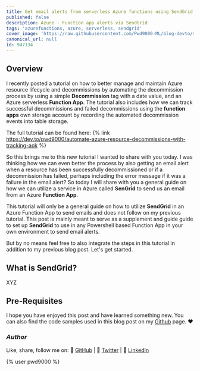 ```yaml
---
title: Get email alerts from serverless Azure functions using SendGrid
published: false
description: Azure - Function app alerts via SendGrid
tags: 'azurefunctions, azure, serverless, sendgrid'
cover_image: 'https://raw.githubusercontent.com/Pwd9000-ML/blog-devto/main/posts/Azure-SendGrid-Function-Alerts/assets/main.png'
canonical_url: null
id: 947134
---
```


## Overview

I recently posted a tutorial on how to better manage and maintain Azure resource lifecycle and decommissions by automating the decommission process by using a simple **Decommission** tag with a date value, and an Azure serverless **Function App**. The tutorial also includes how we can track successful decommissions and failed decommissions using the **function apps** own storage account by recording the automated decommission events into table storage.

The full tutorial can be found here: {% link <https://dev.to/pwd9000/automate-azure-resource-decommissions-with-tracking-aok> %}

So this brings me to this new tutorial I wanted to share with you today. I was thinking how we can even better the process by also getting an email alert when a resource has been successfully decommissioned or if a decommission has failed, perhaps including the error message if it was a failure in the email alert? So today I will share with you a general guide on how we can utilize a service in Azure called **SenGrid** to send us an email from an Azure **Function App**.

This tutorial will only be a general guide on how to utilize **SendGrid** in an Azure Function App to send emails and does not follow on my previous tutorial. This post is mainly meant to serve as a supplement and guide guide to set up **SendGrid** to use in any Powershell based Function App in your own environment to send email alerts.

But by no means feel free to also integrate the steps in this tutorial in addition to my previous blog post. Let's get started.

## What is SendGrid?

XYZ

## Pre-Requisites

I hope you have enjoyed this post and have learned something new. You can also find the code samples used in this blog post on my [Github](https://github.com/Pwd9000-ML/blog-devto/tree/main/posts/Azure-SendGrid-Function-Alerts/code) page. :heart:

### _Author_

Like, share, follow me on: :octopus: [GitHub](https://github.com/Pwd9000-ML) | :penguin: [Twitter](https://twitter.com/pwd9000) | :space_invader: [LinkedIn](https://www.linkedin.com/in/marcel-l-61b0a96b/)

{% user pwd9000 %}
